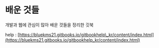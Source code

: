 # 배운 것들

개발과 웹에 관심이 많아 배운 것들을 정리한 깃북

help : [https://bluekms21.gitbooks.io/gitbookhelp\_kr/content/index.html](https://bluekms21.gitbooks.io/gitbookhelp_kr/content/index.html)

